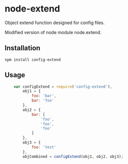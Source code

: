 node-extend
===========

Object extend function designed for config files.

Modified version of node module node.extend.


Installation
------------

	npm install config-extend

Usage
-----

````javascript
	var configExtend = require('config-extend'),
		obj1 = {
			foo: 'bar',
			bar: 'foo'
		},
		obj2 = {
			bar: [
				'foo',
				'foo',
				'foo'
			]
		},
		obj3 = {
			foo: 'test'
		},
		objCombined = configExtend(obj1, obj2, obj3);
````